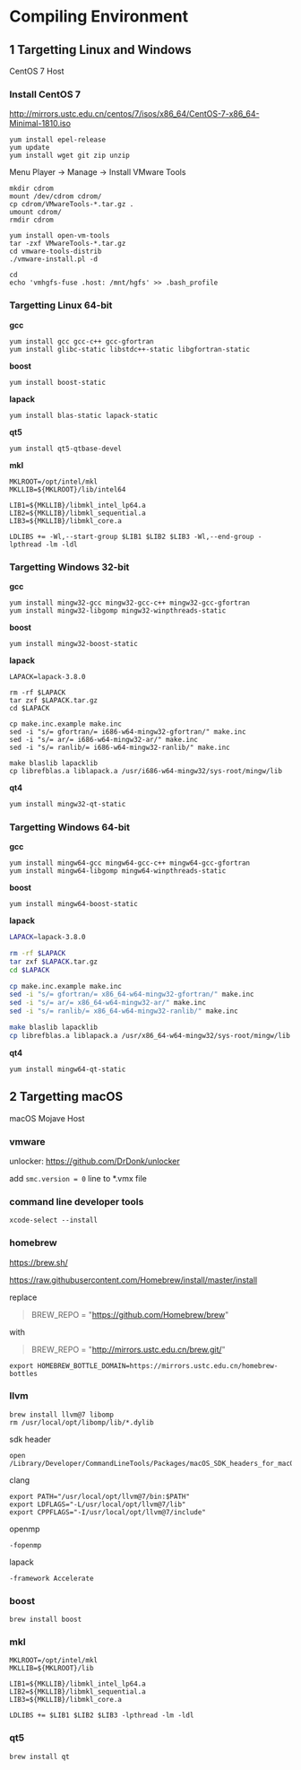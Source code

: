 # Compiling Environment

## 1 Targetting Linux and Windows

CentOS 7 Host

### Install CentOS 7

http://mirrors.ustc.edu.cn/centos/7/isos/x86_64/CentOS-7-x86_64-Minimal-1810.iso

```shell
yum install epel-release
yum update
yum install wget git zip unzip
```

Menu Player -> Manage -> Install VMware Tools

```shell
mkdir cdrom
mount /dev/cdrom cdrom/
cp cdrom/VMwareTools-*.tar.gz .
umount cdrom/
rmdir cdrom

yum install open-vm-tools
tar -zxf VMwareTools-*.tar.gz
cd vmware-tools-distrib
./vmware-install.pl -d

cd
echo 'vmhgfs-fuse .host: /mnt/hgfs' >> .bash_profile
```

### Targetting Linux 64-bit

**gcc**

```shell
yum install gcc gcc-c++ gcc-gfortran
yum install glibc-static libstdc++-static libgfortran-static
```

**boost**

```shell
yum install boost-static
```

**lapack**

```shell
yum install blas-static lapack-static
```

**qt5**

```shell
yum install qt5-qtbase-devel
```

**mkl**

```shell
MKLROOT=/opt/intel/mkl
MKLLIB=${MKLROOT}/lib/intel64

LIB1=${MKLLIB}/libmkl_intel_lp64.a
LIB2=${MKLLIB}/libmkl_sequential.a
LIB3=${MKLLIB}/libmkl_core.a

LDLIBS += -Wl,--start-group $LIB1 $LIB2 $LIB3 -Wl,--end-group -lpthread -lm -ldl
```

### Targetting Windows 32-bit

**gcc**

```shell
yum install mingw32-gcc mingw32-gcc-c++ mingw32-gcc-gfortran
yum install mingw32-libgomp mingw32-winpthreads-static
```

**boost**

```shell
yum install mingw32-boost-static
```

**lapack**

```shell
LAPACK=lapack-3.8.0

rm -rf $LAPACK
tar zxf $LAPACK.tar.gz
cd $LAPACK

cp make.inc.example make.inc
sed -i "s/= gfortran/= i686-w64-mingw32-gfortran/" make.inc
sed -i "s/= ar/= i686-w64-mingw32-ar/" make.inc
sed -i "s/= ranlib/= i686-w64-mingw32-ranlib/" make.inc

make blaslib lapacklib
cp librefblas.a liblapack.a /usr/i686-w64-mingw32/sys-root/mingw/lib
```

**qt4**

```bash
yum install mingw32-qt-static
```

### Targetting Windows 64-bit

**gcc**

```shell
yum install mingw64-gcc mingw64-gcc-c++ mingw64-gcc-gfortran
yum install mingw64-libgomp mingw64-winpthreads-static
```

**boost**

```shell
yum install mingw64-boost-static
```

**lapack**

```sh
LAPACK=lapack-3.8.0

rm -rf $LAPACK
tar zxf $LAPACK.tar.gz
cd $LAPACK

cp make.inc.example make.inc
sed -i "s/= gfortran/= x86_64-w64-mingw32-gfortran/" make.inc
sed -i "s/= ar/= x86_64-w64-mingw32-ar/" make.inc
sed -i "s/= ranlib/= x86_64-w64-mingw32-ranlib/" make.inc

make blaslib lapacklib
cp librefblas.a liblapack.a /usr/x86_64-w64-mingw32/sys-root/mingw/lib
```

**qt4**

```shell
yum install mingw64-qt-static
```

## 2 Targetting macOS

macOS Mojave Host

### vmware

unlocker: https://github.com/DrDonk/unlocker

add `smc.version = 0` line to *.vmx file

### command line developer tools

```shell
xcode-select --install
```

### homebrew

https://brew.sh/

https://raw.githubusercontent.com/Homebrew/install/master/install

replace

> BREW_REPO = "https://github.com/Homebrew/brew"

with

> BREW_REPO = "http://mirrors.ustc.edu.cn/brew.git/"

```shell
export HOMEBREW_BOTTLE_DOMAIN=https://mirrors.ustc.edu.cn/homebrew-bottles
```

### llvm

```shell
brew install llvm@7 libomp
rm /usr/local/opt/libomp/lib/*.dylib
```

sdk header

```shell
open /Library/Developer/CommandLineTools/Packages/macOS_SDK_headers_for_macOS_10.14.pkg
```

clang

```shell
export PATH="/usr/local/opt/llvm@7/bin:$PATH"
export LDFLAGS="-L/usr/local/opt/llvm@7/lib"
export CPPFLAGS="-I/usr/local/opt/llvm@7/include"
```

openmp

```shell
-fopenmp
```

lapack

```shell
-framework Accelerate
```

### boost

```shell
brew install boost
```

### mkl

```shell
MKLROOT=/opt/intel/mkl
MKLLIB=${MKLROOT}/lib

LIB1=${MKLLIB}/libmkl_intel_lp64.a
LIB2=${MKLLIB}/libmkl_sequential.a
LIB3=${MKLLIB}/libmkl_core.a

LDLIBS += $LIB1 $LIB2 $LIB3 -lpthread -lm -ldl
```

### qt5

```shell
brew install qt
```